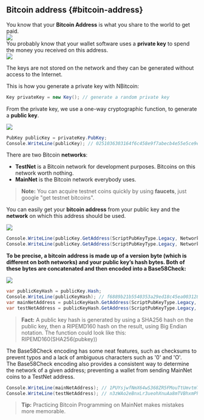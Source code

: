 ## Bitcoin address {#bitcoin-address}

You know that your **Bitcoin Address** is what you share to the world to get paid.  
![](../assets/BitcoinAddress.png)  
You probably know that your wallet software uses a **private key** to spend the money you received on this address.  
![](../assets/PrivateKey.png)  

The keys are not stored on the network and they can be generated without access to the Internet.  

This is how you generate a private key with NBitcoin:  
```cs  
Key privateKey = new Key(); // generate a random private key
```  
From the private key, we use a one-way cryptographic function, to generate a **public key**.  

![](../assets/PrivKeyPubKey.png)  
```cs 
PubKey publicKey = privateKey.PubKey;
Console.WriteLine(publicKey); // 0251036303164f6c458e9f7abecb4e55e5ce9ec2b2f1d06d633c9653a07976560c
```  

There are two Bitcoin **networks**: 
* **TestNet** is a Bitcoin network for development purposes. Bitcoins on this network worth nothing.  
* **MainNet** is the Bitcoin network everybody uses.  

> **Note:** You can acquire testnet coins quickly by using **faucets**, just google "get testnet bitcoins".  

You can easily get your **bitcoin address** from your public key and the **network** on which this address should be used. 

![](../assets/PubKeyToAddr.png)  

```cs 
Console.WriteLine(publicKey.GetAddress(ScriptPubKeyType.Legacy, Network.Main)); // 1PUYsjwfNmX64wS368ZR5FMouTtUmvtmTY
Console.WriteLine(publicKey.GetAddress(ScriptPubKeyType.Legacy, Network.TestNet)); // n3zWAo2eBnxLr3ueohXnuAa8mTVBhxmPhq
```  

**To be precise, a bitcoin address is made up of a version byte (which is different on both networks) and your public key’s hash bytes. Both of these bytes are concatenated and then encoded into a Base58Check:**  

![](../assets/PubKeyHashToBitcoinAddress.png)  

```cs 
var publicKeyHash = publicKey.Hash;
Console.WriteLine(publicKeyHash); // f6889b21b5540353a29ed18c45ea0031280c42cf
var mainNetAddress = publicKeyHash.GetAddress(ScriptPubKeyType.Legacy, Network.Main);
var testNetAddress = publicKeyHash.GetAddress(ScriptPubKeyType.Legacy, Network.TestNet);
```  

> **Fact:** A public key hash is generated by using a SHA256 hash on the public key, then a RIPEMD160 hash on the result, using Big Endian notation. The function could look like this: RIPEMD160(SHA256(pubkey))  

The Base58Check encoding has some neat features, such as checksums to prevent typos and a lack of ambiguous characters such as '0' and 'O'.  
The Base58Check encoding also provides a consistent way to determine the network of a given address; preventing a wallet from sending MainNet coins to a TestNet address.

```cs 
Console.WriteLine(mainNetAddress); // 1PUYsjwfNmX64wS368ZR5FMouTtUmvtmTY
Console.WriteLine(testNetAddress); // n3zWAo2eBnxLr3ueohXnuAa8mTVBhxmPhq
```  

> **Tip:** Practicing Bitcoin Programming on MainNet makes mistakes more memorable.  
